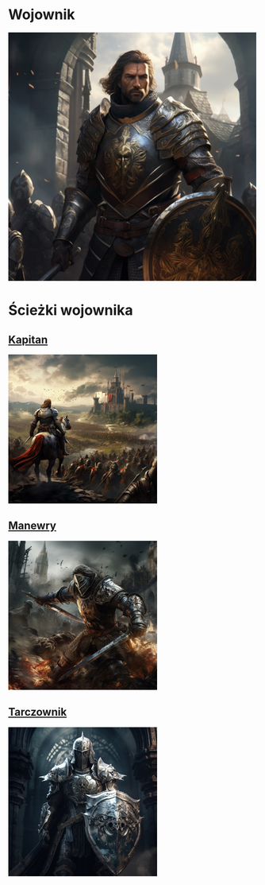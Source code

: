 # Wojownik

<img src="imgs/wojownik.png" width="500">

# Ścieżki wojownika

## [Kapitan](sciezki/kapitan.md)
<img src="sciezki/imgs/kapitan.png" width="300">

## [Manewry](sciezki/manewry.md)
<img src="sciezki/imgs/manewry.png" width="300">

## [Tarczownik](sciezki/tarczownik.md)
<img src="sciezki/imgs/tarczownik.png" width="300">
